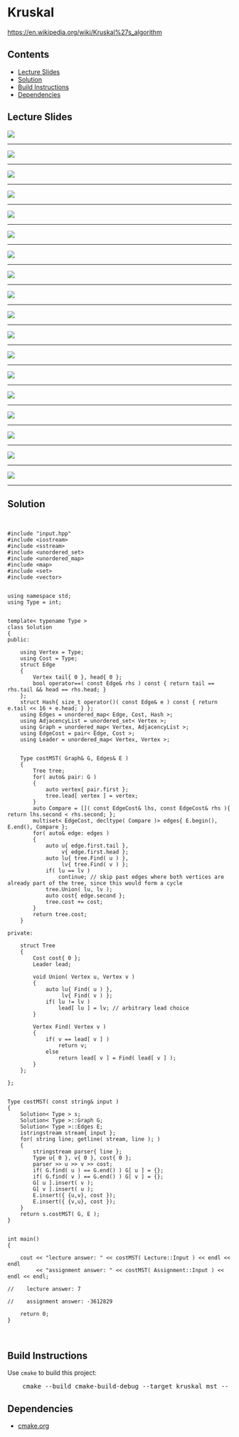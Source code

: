 <h1 id="Kruskal">Kruskal</h1>
<a href="https://en.wikipedia.org/wiki/Kruskal%27s_algorithm">https://en.wikipedia.org/wiki/Kruskal%27s_algorithm</a>
<h2>Contents</h2>
<ul>
  <li>
      <a href="#slides">Lecture Slides</a>
  </li>
  <li>
    <a href="#solution">Solution</a>
  </li>
  <li>
    <a href="#build">Build Instructions</a>
  </li>
  <li>
    <a href="#dependencies">Dependencies</a>
  </li>
</ul>

<h2 id="slides">Lecture Slides</h2>
<img src="https://github.com/claytonjwong/Algorithms-Stanford/blob/master/course3/kruskal_mst/documentation/kruskal_01.png" />
<hr/>
<img src="https://github.com/claytonjwong/Algorithms-Stanford/blob/master/course3/kruskal_mst/documentation/kruskal_02.png" />
<hr/>
<img src="https://github.com/claytonjwong/Algorithms-Stanford/blob/master/course3/kruskal_mst/documentation/kruskal_03.png" />
<hr/>
<img src="https://github.com/claytonjwong/Algorithms-Stanford/blob/master/course3/kruskal_mst/documentation/kruskal_04.png" />
<hr/>
<img src="https://github.com/claytonjwong/Algorithms-Stanford/blob/master/course3/kruskal_mst/documentation/kruskal_05.png" />
<hr/>
<img src="https://github.com/claytonjwong/Algorithms-Stanford/blob/master/course3/kruskal_mst/documentation/kruskal_06.png" />
<hr/>
<img src="https://github.com/claytonjwong/Algorithms-Stanford/blob/master/course3/kruskal_mst/documentation/kruskal_07.png" />
<hr/>
<img src="https://github.com/claytonjwong/Algorithms-Stanford/blob/master/course3/kruskal_mst/documentation/kruskal_08.png" />
<hr/>
<img src="https://github.com/claytonjwong/Algorithms-Stanford/blob/master/course3/kruskal_mst/documentation/kruskal_09.png" />
<hr/>
<img src="https://github.com/claytonjwong/Algorithms-Stanford/blob/master/course3/kruskal_mst/documentation/kruskal_10.png" />
<hr/>
<img src="https://github.com/claytonjwong/Algorithms-Stanford/blob/master/course3/kruskal_mst/documentation/kruskal_11.png" />
<hr/>
<img src="https://github.com/claytonjwong/Algorithms-Stanford/blob/master/course3/kruskal_mst/documentation/kruskal_12.png" />
<hr/>
<img src="https://github.com/claytonjwong/Algorithms-Stanford/blob/master/course3/kruskal_mst/documentation/kruskal_13.png" />
<hr/>
<img src="https://github.com/claytonjwong/Algorithms-Stanford/blob/master/course3/kruskal_mst/documentation/kruskal_14.png" />
<hr/>
<img src="https://github.com/claytonjwong/Algorithms-Stanford/blob/master/course3/kruskal_mst/documentation/kruskal_15.png" />
<hr/>
<img src="https://github.com/claytonjwong/Algorithms-Stanford/blob/master/course3/kruskal_mst/documentation/kruskal_16.png" />
<hr/>
<img src="https://github.com/claytonjwong/Algorithms-Stanford/blob/master/course3/kruskal_mst/documentation/kruskal_17.png" />
<hr/>
<img src="https://github.com/claytonjwong/Algorithms-Stanford/blob/master/course3/kruskal_mst/documentation/kruskal_18.png" />
<hr/>

<h2 id="solution">Solution</h2>
<pre>

    #include "input.hpp"
    #include <iostream>
    #include <sstream>
    #include <unordered_set>
    #include <unordered_map>
    #include <map>
    #include <set>
    #include <vector>
    
    
    using namespace std;
    using Type = int;
    
    
    template< typename Type >
    class Solution
    {
    public:
    
        using Vertex = Type;
        using Cost = Type;
        struct Edge
        {
            Vertex tail{ 0 }, head{ 0 };
            bool operator==( const Edge& rhs ) const { return tail == rhs.tail && head == rhs.head; }
        };
        struct Hash{ size_t operator()( const Edge& e ) const { return e.tail << 16 + e.head; } };
        using Edges = unordered_map< Edge, Cost, Hash >;
        using AdjacencyList = unordered_set< Vertex >;
        using Graph = unordered_map< Vertex, AdjacencyList >;
        using EdgeCost = pair< Edge, Cost >;
        using Leader = unordered_map< Vertex, Vertex >;
    
    
        Type costMST( Graph& G, Edges& E )
        {
            Tree tree;
            for( auto& pair: G )
            {
                auto vertex{ pair.first };
                tree.lead[ vertex ] = vertex;
            }
            auto Compare = []( const EdgeCost& lhs, const EdgeCost& rhs ){ return lhs.second < rhs.second; };
            multiset< EdgeCost, decltype( Compare )> edges{ E.begin(), E.end(), Compare };
            for( auto& edge: edges )
            {
                auto u{ edge.first.tail },
                     v{ edge.first.head };
                auto lu{ tree.Find( u ) },
                     lv{ tree.Find( v ) };
                if( lu == lv )
                    continue; // skip past edges where both vertices are already part of the tree, since this would form a cycle
                tree.Union( lu, lv );
                auto cost{ edge.second };
                tree.cost += cost;
            }
            return tree.cost;
        }
    
    private:
    
        struct Tree
        {
            Cost cost{ 0 };
            Leader lead;
    
            void Union( Vertex u, Vertex v )
            {
                auto lu{ Find( u ) },
                     lv{ Find( v ) };
                if( lu != lv )
                    lead[ lu ] = lv; // arbitrary lead choice
            }
    
            Vertex Find( Vertex v )
            {
                if( v == lead[ v ] )
                    return v;
                else
                    return lead[ v ] = Find( lead[ v ] );
            }
        };
    
    };
    
    
    Type costMST( const string& input )
    {
        Solution< Type > s;
        Solution< Type >::Graph G;
        Solution< Type >::Edges E;
        istringstream stream{ input };
        for( string line; getline( stream, line ); )
        {
            stringstream parser{ line };
            Type u{ 0 }, v{ 0 }, cost{ 0 };
            parser >> u >> v >> cost;
            if( G.find( u ) == G.end() ) G[ u ] = {};
            if( G.find( v ) == G.end() ) G[ v ] = {};
            G[ u ].insert( v );
            G[ v ].insert( u );
            E.insert({ {u,v}, cost });
            E.insert({ {v,u}, cost });
        }
        return s.costMST( G, E );
    }
    
    
    int main()
    {
    
        cout << "lecture answer: " << costMST( Lecture::Input ) << endl << endl
             << "assignment answer: " << costMST( Assignment::Input ) << endl << endl;
    
    //    lecture answer: 7
    
    //    assignment answer: -3612829
    
        return 0;
    }

</pre>

<h2 id="build">Build Instructions</h2>
<p>Use <code>cmake</code> to build this project:</p>

<pre>
    cmake --build cmake-build-debug --target kruskal_mst -- -j 4
</pre>

<h2 id="dependencies">Dependencies</h2>
<ul>
  <li>
    <a href="https://cmake.org/">cmake.org</a>
  </li>
</ul>

</body>
</html>